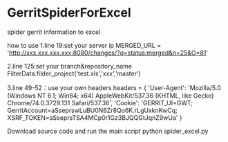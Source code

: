 # GerritSpiderForExcel
spider gerrit information to excel

how to use 
1.line 19:set your server ip
MERGED_URL = 'http://xxx.xxx.xxx.xxx:8080/changes/?q=status:merged&n=25&O=81'

2.line 125:set your branch&repository_name
FilterData.filder_project('test.xls','xxx','master')

3.line 49-52：use your own headers
  headers = {
		'User-Agent': 'Mozilla/5.0 (Windows NT 6.1; Win64; x64) AppleWebKit/537.36 (KHTML, like Gecko) Chrome/74.0.3729.131 Safari/537.36',
		'Cookie': 'GERRIT_UI=GWT; GerritAccount=aSseprswLuBU0N6Zr8Qo6K.rLgUxknKwCq; XSRF_TOKEN=aSseprsTSA4MCp0r1Gz3BJQQGtJqnZ9wUa'
	}

Download source code and run the main script
  python spider_excel.py
  
